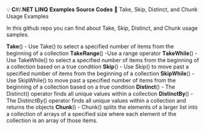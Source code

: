 💡 𝐂#/.𝐍𝐄𝐓 𝐋𝐈𝐍𝐐 𝐄𝐱𝐚𝐦𝐩𝐥𝐞𝐬 𝐒𝐨𝐮𝐫𝐜𝐞 𝐂𝐨𝐝𝐞𝐬 🚀
Take, Skip, Distinct, and Chunk Usage Examples

In this github repo you can find about Take, Skip, Distinct, and Chunk  usage samples.

𝐓𝐚𝐤𝐞() - Use Take() to select a specified number of items from the beginning of a collection
𝐓𝐚𝐤𝐞𝐑𝐚𝐧𝐠𝐞() -Use a range operator
𝐓𝐚𝐤𝐞𝐖𝐡𝐢𝐥𝐞() - Use TakeWhile() to select a specified number of items from the beginning of a collection based on a true condition
𝐒𝐤𝐢𝐩() - Use Skip() to move past a specified number of items from the beginning of a collection
𝐒𝐤𝐢𝐩𝐖𝐡𝐢𝐥𝐞() - Use SkipWhile() to move past a specified number of items from the beginning of a collection based on a true condition
𝐃𝐢𝐬𝐭𝐢𝐧𝐜𝐭() - The Distinct() operator finds all unique values within a collection
𝐃𝐢𝐬𝐭𝐢𝐧𝐜𝐭𝐁𝐲() - The DistinctBy() operator finds all unique values within a collection and returns the objects
𝐂𝐡𝐮𝐧𝐤() - Chunk() splits the elements of a larger list into a collection of arrays of a specified size where each element of the collection is an array of those items.
